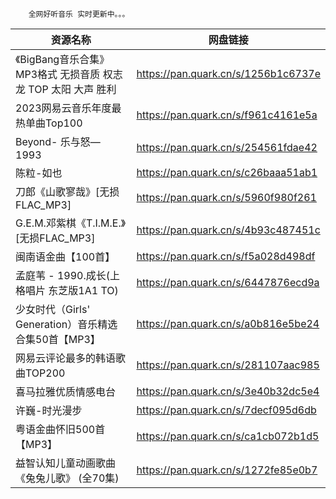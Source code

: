 		全网好听音乐 实时更新中。。。

| 资源名称  | 网盘链接 |
| ------------- | ------------- |
| 《BigBang音乐合集》MP3格式  无损音质 权志龙 TOP 太阳 大声 胜利	| https://pan.quark.cn/s/1256b1c6737e |
| 2023网易云音乐年度最热单曲Top100	| https://pan.quark.cn/s/f961c4161e5a |
| Beyond- 乐与怒— 1993	| https://pan.quark.cn/s/254561fdae42 |
| 陈粒-如也	| https://pan.quark.cn/s/c26baaa51ab1 |
| 刀郎《山歌寥哉》[无损FLAC_MP3]	| https://pan.quark.cn/s/5960f980f261 |
| G.E.M.邓紫棋《T.I.M.E.》[无损FLAC_MP3]	| https://pan.quark.cn/s/4b93c487451c |
| 闽南语金曲【100首】	| https://pan.quark.cn/s/f5a028d498df |
| 孟庭苇 - 1990.成长(上格唱片 东芝版1A1 TO)	| https://pan.quark.cn/s/6447876ecd9a |
| 少女时代（Girls&#39; Generation）音乐精选合集50首【MP3】	| https://pan.quark.cn/s/a0b816e5be24 |
| 网易云评论最多的韩语歌曲TOP200	| https://pan.quark.cn/s/281107aac985 |
| 喜马拉雅优质情感电台	| https://pan.quark.cn/s/3e40b32dc5e4 |
| 许巍-时光漫步	| https://pan.quark.cn/s/7decf095d6db |
| 粤语金曲怀旧500首【MP3】	| https://pan.quark.cn/s/ca1cb072b1d5 |
| 益智认知儿童动画歌曲《兔兔儿歌》 (全70集)	| https://pan.quark.cn/s/1272fe85e0b7 |
